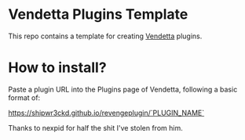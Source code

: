# Vendetta Plugins Template
This repo contains a template for creating [Vendetta](https://github.com/vendetta-mod/Vendetta) plugins.

# How to install?
Paste a plugin URL into the Plugins page of Vendetta, following a basic format of:

https://shipwr3ckd.github.io/revengeplugin/`PLUGIN_NAME`

Thanks to nexpid for half the shit I've stolen from him.